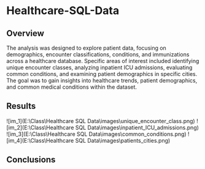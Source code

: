 # Healthcare-SQL-Data

## Overview

The analysis was designed to explore patient data, focusing on demographics, encounter classifications, conditions, and immunizations across a healthcare database. Specific areas of interest included identifying unique encounter classes, analyzing inpatient ICU admissions, evaluating common conditions, and examining patient demographics in specific cities. The goal was to gain insights into healthcare trends, patient demographics, and common medical conditions within the dataset.

## Results

![im_1](E:\Class\Healthcare SQL Data\images\unique_encounter_class.png)
![im_2](E:\Class\Healthcare SQL Data\images\inpatient_ICU_admissions.png)
![im_3](E:\Class\Healthcare SQL Data\images\common_conditions.png)
![im_4](E:\Class\Healthcare SQL Data\images\patients_cities.png)

## Conclusions




